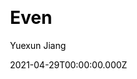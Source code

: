 ---
title: Even
github: https://github.com/ahonn/hexo-theme-even
demo: https://ahonn.github.io/hexo-theme-even/
license: MIT
author: Yuexun Jiang
author_link: ''
author_twitter: ahonnjiang
date: 2021-04-29T00:00:00.000Z
ssg:
  - Hexo
cms: null
css: null
category: null
description: 🚀 A super concise theme for Hexo
draft: true
publish_date: '2016-02-24T07:45:32Z'
update_date: '2021-12-07T08:10:49Z'
github_star: 1302
github_fork: 214
---